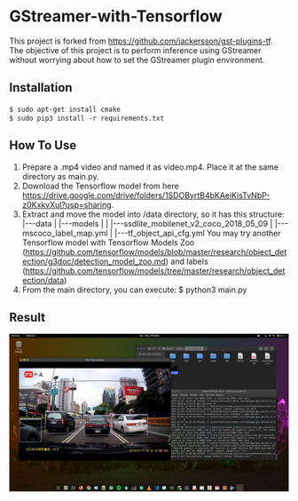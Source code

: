 # GStreamer-with-Tensorflow
This project is forked from https://github.com/jackersson/gst-plugins-tf. The objective of this project is to perform inference using GStreamer without worrying about how to set the GStreamer plugin environment.

## Installation
```
$ sudo apt-get install cmake
$ sudo pip3 install -r requirements.txt
```

## How To Use
1. Prepare a .mp4 video and named it as video.mp4. Place it at the same directory as main.py.
2. Download the Tensorflow model from here https://drive.google.com/drive/folders/1SDOByrtB4bKAeiKisTvNbP-z0KxkvXul?usp=sharing.
3. Extract and move the model into /data directory, so it has this structure:
|---data
|   |---models
|   |   |---ssdlite_mobilenet_v2_coco_2018_05_09
|   |---mscoco_label_map.yml
|   |---tf_object_api_cfg.yml
You may try another Tensorflow model with Tensorflow Models Zoo (https://github.com/tensorflow/models/blob/master/research/object_detection/g3doc/detection_model_zoo.md) and labels (https://github.com/tensorflow/models/tree/master/research/object_detection/data)
4. From the main directory, you can execute:
$ python3 main.py

## Result
![alt text](https://github.com/jefflgaol/GStreamer-with-Tensorflow/blob/master/test.png)
